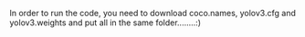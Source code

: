 In order to run the code, you need to download coco.names, yolov3.cfg and yolov3.weights and put all in the same folder........:)
